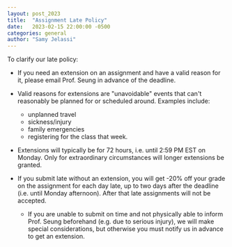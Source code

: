 ```yaml
---
layout: post_2023
title:  "Assignment Late Policy"
date:   2023-02-15 22:00:00 -0500
categories: general
author: "Samy Jelassi"
---
```


To clarify our late policy:

- If you need an extension on an assignment and have a valid reason for it, please email Prof. Seung in advance of the deadline. 

- Valid reasons for extensions are "unavoidable" events that can't reasonably be planned for or scheduled around. Examples include: 

   - unplanned travel  
   - sickness/injury  
   - family emergencies  
   - registering for the class that week.  

- Extensions will typically be for 72 hours, i.e. until 2:59 PM EST on Monday. Only for extraordinary circumstances will longer extensions be granted. 

- If you submit late without an extension, you will get -20% off your grade on the assignment for each day late, up to two days after the deadline (i.e. until Monday afternoon). After that late assignments will not be accepted. 

   - If you are unable to submit on time and not physically able to inform Prof. Seung beforehand (e.g. due to serious injury), we will make special considerations, but otherwise you must notify us in advance to get an extension. 
